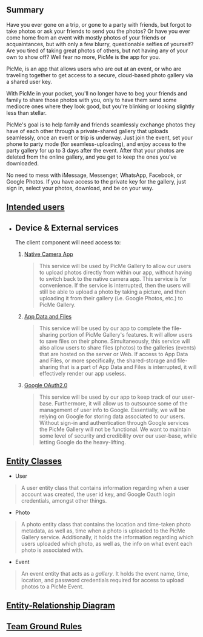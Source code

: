 ## Summary
Have you ever gone on a trip, or gone to a party with friends, but forgot to take photos or ask your friends to send you the photos? 
Or have you ever come
home from an event with mostly photos of your friends or acquaintances, but with only a few blurry, questionable selfies of yourself? Are you tired of taking great photos of others, but not having any of your own to show off? Well fear no more, PicMe is the app for you.

PicMe, is an app that allows users who are out at an event, or who are traveling together to get access to a secure, cloud-based photo gallery via a shared user key.

With PicMe in your pocket, you'll no longer have to beg your friends and family to share those photos with you, only to have
them send some mediocre ones where they look good, but you're blinking or looking slightly less than stellar.

PicMe's goal is to 
help family and friends seamlessly exchange photos they have of each other through a private-shared gallery that uploads seamlessly, once an event or trip is underway. Just join the event, set your phone to party mode (for seamless-uploading), and enjoy access to the party gallery for up to 3 days after the event. After that your photos are deleted from the online gallery, and you get to keep the ones you've downloaded.

No need to mess with iMessage, Messenger, WhatsApp, Facebook, or Google Photos. If you have access to the private key for the gallery, just sign in, select your photos, download, and be on your way.

## [Intended users](work/intendedUsers.md)


* ## **Device & External services**

    The client component will need access to:
    1. [Native Camera App](https://developer.android.com/training/camera/photobasics)
        > This service will be used by PicMe Gallery to allow our users to upload photos directly from within our app, without having to switch back to the native camera app.
        This service is for convenience. If the service is interrupted, then the users will still be able to upload a photo by taking a picture, and then uploading it from their gallery (i.e. Google Photos, etc.) to PicMe Gallery.
    2. [App Data and Files](https://developer.android.com/guide/topics/data)
        > This service will be used by our app to complete the file-sharing portion of PicMe Gallery's features. It will allow users to save files on their phone.
        Simultaneously, this service will also allow users to share files (photos) to the galleries (events) that are hosted on the server or Web.
        If access to App Data and Files, or more specifically, the shared-storage and file-sharing that is a part of App Data and Files is interrupted, it will effectively render our app useless.
    
    3. [Google OAuth2.0](https://developers.google.com/assistant/identity/google-sign-in-oauth)
        > This service will be used by our app to keep track of our user-base. Furthermore, it will allow us to outsource some of the management of user info to Google.
        Essentially, we will be relying on Google for storing data associated to our users. 
        Without sign-in and authentication through Google services the PicMe Gallery will not be functional. We want to maintain some level of security and credibility over our user-base, while letting Google do the heavy-lifting.


[//]: # (Geo-fencing seems pretty rad though!. Maybe we can eventually use it? https://developer.android.com/training/location/geofencing However, we don't want our app to be dependent on it.)


## [Entity Classes](https://github.com/picme-gallery/picme-gallery-service/tree/master/src/main/java/edu/cnm/deepdive/picmegallery/model/entity)
* User
> A user entity class that contains information regarding when a user account was created, the user id key,
>and Google Oauth login credentials, amongst other things.
  
* Photo
> A photo entity class that contains the location and time-taken photo metadata, as well as, time when a photo is uploaded to the PicMe Gallery service.
>Additionally, it holds the information regarding which users uploaded which photo, as well as, the info on what event each photo is associated with.

* Event
> An event entity that acts as a _gallery_. It holds the event name, time, location, and password credentials required for
>access to upload photos to a PicMe Event. 

## [Entity-Relationship Diagram](work/entityRelationshipDiagram.md)
    
## [Team Ground Rules](ground-rules.md)
